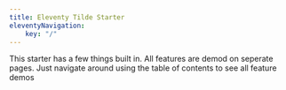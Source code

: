 ```yaml
---
title: Eleventy Tilde Starter
eleventyNavigation: 
    key: "/"
---
```



This starter has a few things built in. All features are demod on seperate pages. Just navigate around using the table of contents to see all feature demos
